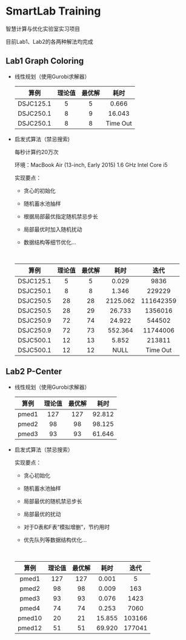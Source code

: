 # SmartLab Training

智慧计算与优化实验室实习项目

目前Lab1、Lab2的各两种解法均完成

## Lab1 Graph Coloring

* 线性规划（使用Gurobi求解器）

  |    算例     | 理论值  | 最优解  |    耗时    |
  | :-------: | :--: | :--: | :------: |
  | DSJC125.1 |  5   |  5   |  0.666   |
  | DSJC250.1 |  8   |  9   |  16.043  |
  | DSJC250.1 |  8   |  8   | Time Out |


* 启发式算法（禁忌搜索)

  每秒计算约20万次

  环境：MacBook Air (13-inch, Early 2015) 1.6 GHz Intel Core i5

  实现要点：

  * 贪心的初始化

  * 随机蓄水池抽样

  * 根据局部最优指定随机禁忌步长

  * 局部最优时加入随机扰动

  * 数据结构等细节优化...

    ​

  |    算例     | 理论值  | 最优解  |    耗时    |    迭代     |
  | :-------: | :--: | :--: | :------: | :-------: |
  | DSJC125.1 |  5   |  5   |  0.029   |   9836    |
  | DSJC250.1 |  8   |  8   |  1.346   |  229229   |
  | DSJC250.5 |  28  |  28  | 2125.062 | 111642359 |
  | DSJC250.5 |  28  |  29  |  26.733  |  1356016  |
  | DSJC250.9 |  72  |  74  |  24.922  |  544502   |
  | DSJC250.9 |  72  |  73  | 552.364  | 11744006  |
  | DSJC500.1 |  12  |  13  |  5.852   |  213811   |
  | DSJC500.1 |  12  |  12  |   NULL   | Time Out  |

## Lab2 P-Center

* 线性规划（使用Gurobi求解器）

  |  算例   | 理论值  | 最优解  |   耗时   |
  | :---: | :--: | :--: | :----: |
  | pmed1 | 127  | 127  | 92.812 |
  | pmed2 |  98  |  98  | 98.125 |
  | pmed3 |  93  |  93  | 61.646 |

* 启发式算法（禁忌搜索）

  实现要点：

  * 贪心初始化

  * 随机蓄水池抽样

  * 局部最优的随机禁忌步长

  * 局部最优的扰动

  * 对于D表和F表“模拟增删”，节约用时

  * 优先队列等数据结构优化...

    ​

  |   算例   | 理论值  | 最优解  |   耗时   |   迭代   |
  | :----: | :--: | :--: | :----: | :----: |
  | pmed1  | 127  | 127  | 0.001  |   5    |
  | pmed2  |  98  |  98  | 0.009  |  163   |
  | pmed3  |  93  |  93  | 0.076  |  1423  |
  | pmed4  |  74  |  74  | 0.253  |  7060  |
  | pmed10 |  20  |  21  | 15.855 | 103166 |
  | pmed12 |  51  |  51  | 69.920 | 177041 |